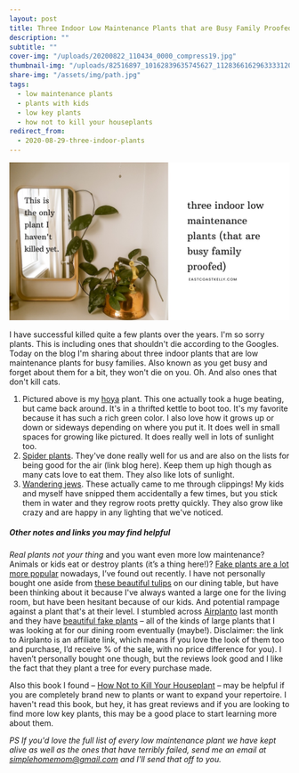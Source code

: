 ```yaml
---
layout: post
title: Three Indoor Low Maintenance Plants that are Busy Family Proofed
description: ""
subtitle: ""
cover-img: "/uploads/20200822_110434_0000_compress19.jpg"
thumbnail-img: "/uploads/82516897_10162839635745627_1128366162963333120_o.jpg"
share-img: "/assets/img/path.jpg"
tags:
  - low maintenance plants
  - plants with kids
  - low key plants
  - how not to kill your houseplants
redirect_from:
  - 2020-08-29-three-indoor-plants
---
```


![My hoya plant next to a mirror.](/uploads/20200706_210856_0000-1.jpg "houseplant")

I have successful killed quite a few plants over the years. I'm so sorry plants. This is including ones that shouldn't die according to the Googles. Today on the blog I'm sharing about three indoor plants that are low maintenance plants for busy families. Also known as you get busy and forget about them for a bit, they won't die on you. Oh. And also ones that don't kill cats.

1. Pictured above is my [hoya](https://en.wikipedia.org/wiki/Hoya) plant. This one actually took a huge beating, but came back around. It's in a thrifted kettle to boot too. It's my favorite because it has such a rich green color. I also love how it grows up or down or sideways depending on where you put it. It does well in small spaces for growing like pictured. It does really well in lots of sunlight too.
2. [Spider plants](https://www.gardeningknowhow.com/houseplants/spider-plant/spider-plant-care-gardening-tips-for-spider-plants.htm). They've done really well for us and are also on the lists for being good for the air (link blog here). Keep them up high though as many cats love to eat them. They also like lots of sunlight.
3. [Wandering jews](https://www.houseplant411.com/houseplant/wandering-jew-plant-how-to-grow-care-tips-transdescantia). These actually came to me through clippings! My kids and myself have snipped them accidentally a few times, but you stick them in water and they regrow roots pretty quickly. They also grow like crazy and are happy in any lighting that we've noticed.

##### Other notes and links you may find helpful

_Real plants not your thing_ and you want even more low maintenance? Animals or kids eat or destroy plants (it’s a thing here!)? [Fake plants are a lot more popular](https://www.theglobeandmail.com/life/home-and-design/article-on-the-go-homeowners-are-bringing-fake-plants-back-in-vogue/) nowadays, I’ve found out recently. I have not personally bought one aside from [these beautiful tulips](https://amzn.to/3f7hLbY) on our dining table, but have been thinking about it because I've always wanted a large one for the living room, but have been hesitant because of our kids. And potential rampage against a plant that's at their level. I stumbled across [Airplanto](https://artiplanto.myshopify.com/?rfsn=4324751.dc8b7d) last month and they have [beautiful fake plants](https://artiplanto.myshopify.com/?rfsn=4324751.dc8b7d) – all of the kinds of large plants that I was looking at for our dining room eventually (maybe!). Disclaimer: the link to Airplanto is an affiliate link, which means if you love the look of them too and purchase, I’d receive % of the sale, with no price difference for you). I haven’t personally bought one though, but the reviews look good and I like the fact that they plant a tree for every purchase made.

Also this book I found – [How Not to Kill Your Houseplant](https://amzn.to/2Az9Yoj) – may be helpful if you are completely brand new to plants or want to expand your repertoire. I haven't read this book, but hey, it has great reviews and if you are looking to find more low key plants, this may be a good place to start learning more about them.

_PS If you'd love the full list of every low maintenance plant we have kept alive as well as the ones that have terribly failed, send me an email at_ [_simplehomemom@gmail.com_](mailto:simplehomemom@gmail.com) _and I'll send that off to you._
